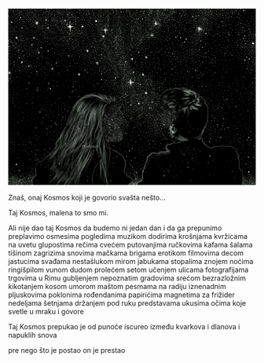 ![](kosmos.gif)

Znaš, onaj Kosmos
koji je govorio
svašta
nešto...

Taj Kosmos,
malena
to smo
mi.

Ali nije dao
taj Kosmos
da budemo
ni jedan dan
i da ga
prepunimo
preplavimo
osmesima pogledima muzikom dodirima krošnjama kvržicama na uvetu glupostima rečima cvećem putovanjima ručkovima kafama šalama tišinom zagrizima snovima mačkama brigama erotikom filmovima decom jastucima svađama nestašlukom mirom jabukama stopalima znojem noćima ringišpilom vunom dudom prolećem setom učenjem ulicama fotografijama trgovima u Rimu gubljenjem nepoznatim gradovima srećom bezrazložnim kikotanjem kosom umorom maštom pesmama na radiju iznenadnim pljuskovima poklonima rođendanima papirićima magnetima za frižider nedeljama šetnjama držanjem pod ruku predstavama ukusima očima koje svetle u mraku i govore

Taj
Kosmos
prepukao je
od punoće
iscureo
između
kvarkova
i dlanova
i napuklih snova

pre nego
što je
postao
on je
prestao
